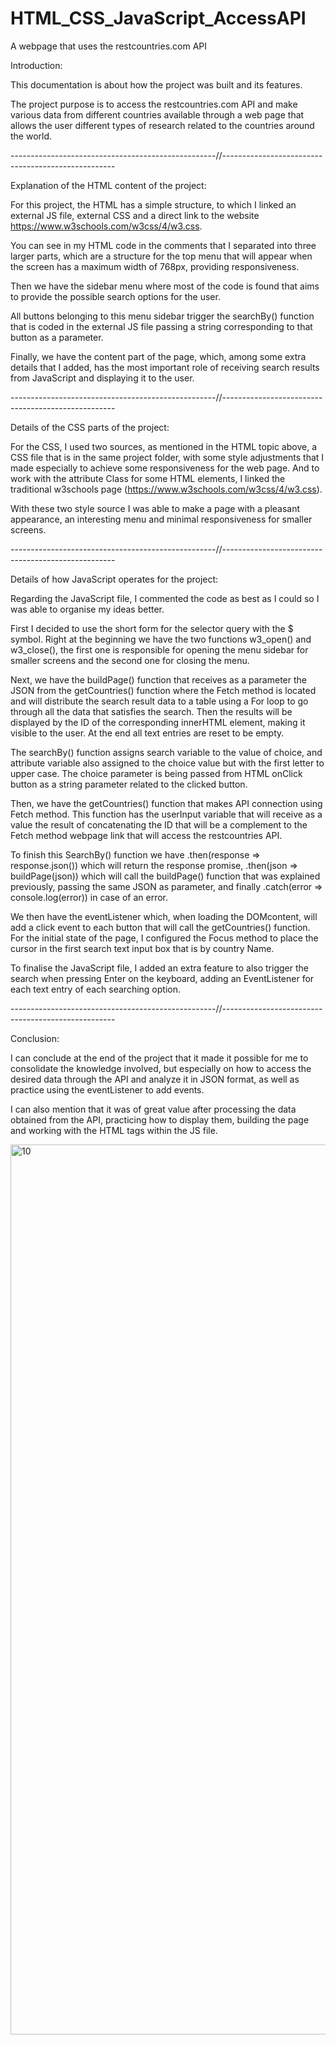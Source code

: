 # HTML_CSS_JavaScript_AccessAPI


A webpage that uses the restcountries.com API


Introduction:

This documentation is about how the project was built and its features.

The project purpose is to access the restcountries.com API and make various data from different countries available through a web page that allows the user different types of research related to the countries around the world.


---------------------------------------------------//---------------------------------------------------


Explanation of the HTML content of the project: 


For this project, the HTML has a simple structure, to which I linked an external JS file, external CSS and a direct link to the website https://www.w3schools.com/w3css/4/w3.css.

You can see in my HTML code in the comments that I separated into three larger parts, which are a structure for the top menu that will appear when the screen has a maximum width of 768px, providing responsiveness.

Then we have the sidebar menu where most of the code is found that aims to provide the possible search options for the user. 

All buttons belonging to this menu sidebar trigger the searchBy() function that is coded in the external JS file passing a string corresponding to that button as a parameter.

Finally, we have the content part of the page, which, among some extra details that I added, has the most important role of receiving search results from JavaScript and displaying it to the user.


---------------------------------------------------//---------------------------------------------------


Details of the CSS parts of the project:


For the CSS, I used two sources, as mentioned in the HTML topic above, a CSS file that is in the same project folder, with some style adjustments that I made especially to achieve some responsiveness for the web page. And to work with the attribute Class for some HTML elements, I linked the traditional w3schools page (https://www.w3schools.com/w3css/4/w3.css). 

With these two style source I was able to make a page with a pleasant appearance, an interesting menu and minimal responsiveness for smaller screens.


---------------------------------------------------//---------------------------------------------------


Details of how JavaScript operates for the project:

Regarding the JavaScript file, I commented the code as best as I could so I was able to organise my ideas better.

First I decided to use the short form for the selector query with the $ symbol. Right at the beginning we have the two functions w3_open() and w3_close(), the first one is responsible for opening the menu sidebar for smaller screens and the second one for closing the menu.

Next, we have the buildPage() function that receives as a parameter the JSON from the getCountries() function where the Fetch method is located and will distribute the search result data to a table using a For loop to go through all the data that satisfies the search. Then the results will be displayed by the ID of the corresponding innerHTML element, making it visible to the user. At the end all text entries are reset to be empty.

The searchBy() function assigns search variable to the value of choice, and attribute variable also assigned to the choice value but with the first letter to upper case. The choice parameter is being passed from HTML onClick button as a string parameter related to the clicked button.

Then, we have the getCountries() function that makes API connection using Fetch method. This function has the userInput variable that will receive as a value the result of concatenating the ID that will be a complement to the Fetch method webpage link that will access the restcountries API.

To finish this SearchBy() function we have .then(response => response.json()) which will return the response promise, .then(json => buildPage(json)) which will call the buildPage() function that was explained previously, passing the same JSON as parameter, and finally .catch(error => console.log(error)) in case of an error.


We then have the eventListener which, when loading the DOMcontent, will add a click event to each button that will call the getCountries() function.
For the initial state of the page, I configured the Focus method to place the cursor in the first search text input box that is by country Name.

To finalise the JavaScript file, I added an extra feature to also trigger the search when pressing Enter on the keyboard, adding an EventListener for each text entry of each searching option.


---------------------------------------------------//---------------------------------------------------


Conclusion:

I can conclude at the end of the project that it made it possible for me to consolidate the knowledge involved, but especially on how to access the desired data through the API and analyze it in JSON format, as well as practice using the eventListener to add events. 

I can also mention that it was of great value after processing the data obtained from the API, practicing how to display them, building the page and working with the HTML tags within the JS file.


<img width="1424" alt="10" src="https://github.com/FE7R7/HTML_CSS_JavaScript_AccessAPI/assets/147453330/fe21039c-7e56-4d5d-98f9-be911104fdf1">






